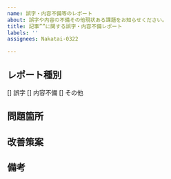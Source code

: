 ```yaml
---
name: 誤字・内容不備等のレポート
about: 誤字や内容の不備その他現状ある課題をお知らせください。
title: 記事””に関する誤字・内容不備レポート
labels: ''
assignees: Nakatai-0322

---
```


## レポート種別
[] 誤字
[] 内容不備
[] その他


## 問題箇所
<!--問題のある箇所を具体的に示してください。-->

## 改善策案
<!--問題を改善するための策があればご記入ください。-->

## 備考
